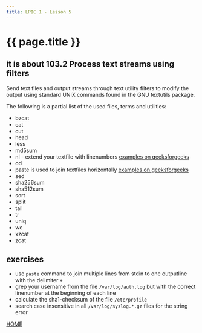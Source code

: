 ```yaml
---
title: LPIC 1 - Lesson 5
---
```


# {{ page.title }}

## it is about 103.2 Process text streams using filters

Send text files and output streams through text utility filters to modify the output using standard UNIX commands found in the GNU textutils package.

The following is a partial list of the used files, terms and utilities:

-    bzcat
-    cat
-    cut
-    head
-    less
-    md5sum
-    nl - extend your textfile with linenumbers [examples on geeksforgeeks](https://www.geeksforgeeks.org/nl-command-in-linux-with-examples/)
-    od
-    paste is used to join textfiles horizontally [examples on geeksforgeeks](https://www.geeksforgeeks.org/paste-command-in-linux-with-examples/)
-    sed
-    sha256sum
-    sha512sum
-    sort
-    split
-    tail
-    tr
-    uniq
-    wc
-    xzcat
-    zcat


## exercises

- use `paste` command to join multiple lines from stdin to one outputline with the delimiter `+`
- grep your username from the file `/var/log/auth.log` but with the correct linenumber at the beginning of each line
- calculate the sha1-checksum of the file `/etc/profile`
- search case insensitive in all `/var/log/syslog.*.gz` files for the string error

[HOME](https://ogaida.github.io/lpic_1/README.html)